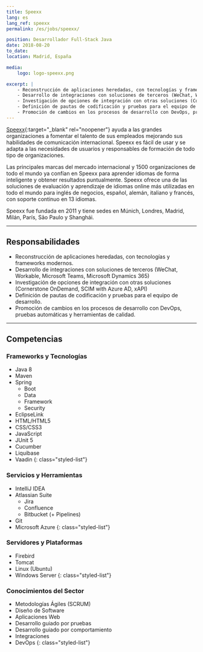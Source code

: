 ```yaml
---
title: Speexx
lang: es
lang_ref: speexx
permalink: /es/jobs/speexx/

position: Desarrollador Full-Stack Java
date: 2018-08-20
to_date: 
location: Madrid, España

media:
    logo: logo-speexx.png

excerpt: |
    - Reconstrucción de aplicaciones heredadas, con tecnologías y frameworks modernos.
    - Desarrollo de integraciones con soluciones de terceros (WeChat, Workable, Microsoft Teams, Microsoft Dynamics 365)
    - Investigación de opciones de integración con otras soluciones (Cornerstone OnDemand, SCIM with Azure AD, xAPI)
    - Definición de pautas de codificación y pruebas para el equipo de desarrollo.
    - Promoción de cambios en los procesos de desarrollo con DevOps, pruebas automáticas y herramientas de calidad.
---
```


[Speexx](https://www.speexx.com){:target="_blank" rel="noopener"} ayuda a las grandes organizaciones a fomentar el talento de sus empleados mejorando sus habilidades de comunicación internacional. Speexx es fácil de usar y se adapta a las necesidades de usuarios y responsables de formación de todo tipo de organizaciones.

Las principales marcas del mercado internacional y 1500 organizaciones de todo el mundo ya confían en Speexx para aprender idiomas de forma inteligente y obtener resultados puntualmente. Speexx ofrece una de las soluciones de evaluación y aprendizaje de idiomas online más utilizadas en todo el mundo para inglés de negocios, español, alemán, italiano y francés, con soporte continuo en 13 idiomas.

Speexx fue fundada en 2011 y tiene sedes en Múnich, Londres, Madrid, Milán, París, São Paulo y Shanghái.

***

## Responsabilidades

- Reconstrucción de aplicaciones heredadas, con tecnologías y frameworks modernos.
- Desarrollo de integraciones con soluciones de terceros (WeChat, Workable, Microsoft Teams, Microsoft Dynamics 365)
- Investigación de opciones de integración con otras soluciones (Cornerstone OnDemand, SCIM with Azure AD, xAPI)
- Definición de pautas de codificación y pruebas para el equipo de desarrollo.
- Promoción de cambios en los procesos de desarrollo con DevOps, pruebas automáticas y herramientas de calidad.

***

## Competencias

### Frameworks y Tecnologías

- Java 8
- Maven
- Spring
    - Boot
    - Data
    - Framework
    - Security
- EclipseLink
- HTML/HTML5
- CSS/CSS3
- JavaScript
- JUnit 5
- Cucumber
- Liquibase
- Vaadin
{: class="styled-list"}

### Servicios y Herramientas 

- IntelliJ IDEA
- Atlassian Suite
    - Jira
    - Confluence
    - Bitbucket (+ Pipelines)
- Git
- Microsoft Azure
{: class="styled-list"}

### Servidores y Plataformas

- Firebird
- Tomcat
- Linux (Ubuntu)
- Windows Server
{: class="styled-list"}

### Conocimientos del Sector

- Metodologías Ágiles (SCRUM)
- Diseño de Software
- Aplicaciones Web
- Desarrollo guiado por pruebas
- Desarrollo guiado por comportamiento
- Integraciones
- DevOps
{: class="styled-list"}